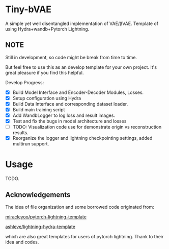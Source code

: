 # Tiny-bVAE
A simple yet well disentangled implementation of VAE/βVAE. Template of using Hydra+wandb+Pytorch Lightning.

## NOTE
Still in development, so code might be break from time to time.

But feel free to use this as an develop template for your own project. It's great pleasure if you find this helpful.

Develop Progress:

- [x] Build Model Interface and Encoder-Decoder Modules, Losses.
- [x] Setup configuration using Hydra
- [x] Build Data Interface and corresponding dataset loader.
- [x] Build main training script
- [x] Add WandbLogger to log loss and result images.
- [x] Test and fix the bugs in model architecture and losses
- [ ] TODO: Visualization code use for demonstrate origin vs reconstruction results.
- [x] Reorganize the logger and lightning checkpointing settings, added multirun support.

# Usage

TODO. 

## Acknowledgements
The idea of file organization and some borrowed code originated from:

[miracleyoo/pytorch-lightning-template](https://github.com/miracleyoo/pytorch-lightning-template)

[ashleve/lightning-hydra-template](https://github.com/ashleve/lightning-hydra-template)

which are also great templates for users of pytorch lightning. Thank to their idea and codes.